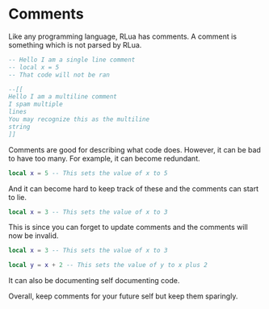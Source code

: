 # Comments

Like any programming language, RLua has comments. A comment is something which is not parsed by RLua.

```lua
-- Hello I am a single line comment
-- local x = 5
-- That code will not be ran

--[[
Hello I am a multiline comment
I spam multiple
lines
You may recognize this as the multiline
string
]]
```

Comments are good for describing what code does. However, it can be bad to have too many. For example, it can become redundant.

```lua
local x = 5 -- This sets the value of x to 5
```

And it can become hard to keep track of these and the comments can start to lie.

```lua
local x = 3 -- This sets the value of x to 3
```

This is since you can forget to update comments and the comments will now be invalid.

```lua
local x = 3 -- This sets the value of x to 3

local y = x + 2 -- This sets the value of y to x plus 2
```

It can also be documenting self documenting code.

Overall, keep comments for your future self but keep them sparingly.
